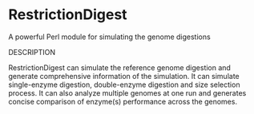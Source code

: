 # RestrictionDigest
A powerful Perl module for simulating the genome digestions

DESCRIPTION

RestrictionDigest can simulate the reference genome digestion and
generate comprehensive information of the simulation. It can simulate single-enzyme
digestion, double-enzyme digestion and size selection process. It can also analyze
multiple genomes at one run and generates concise comparison of enzyme(s) performance
across the genomes. 
